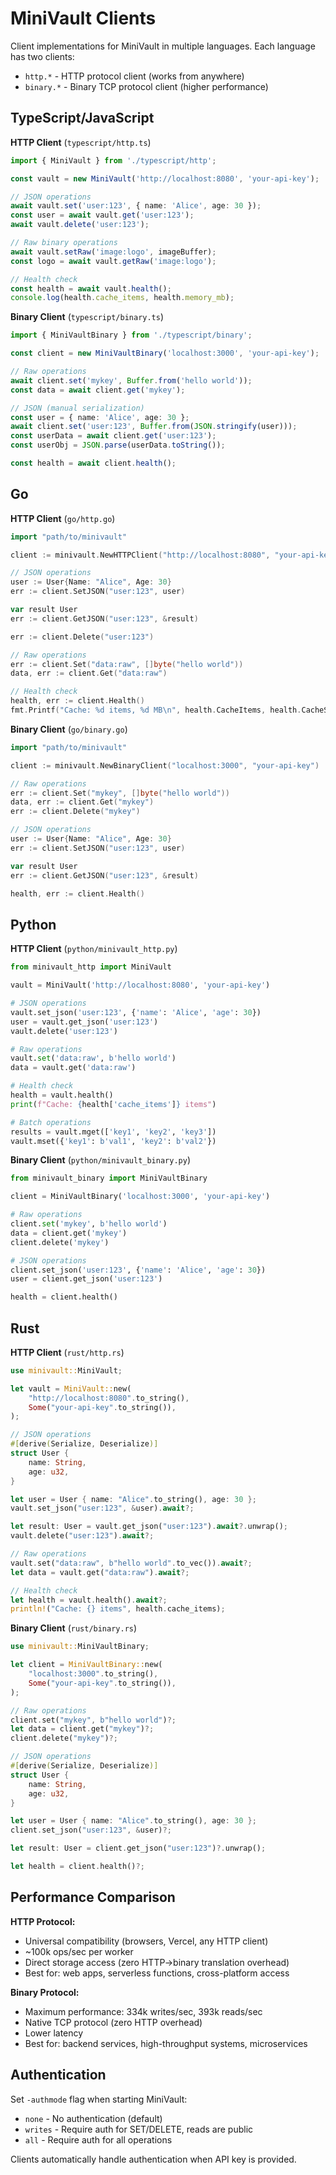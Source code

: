 # MiniVault Clients

Client implementations for MiniVault in multiple languages. Each language has two clients:
- `http.*` - HTTP protocol client (works from anywhere)
- `binary.*` - Binary TCP protocol client (higher performance)

## TypeScript/JavaScript

**HTTP Client** (`typescript/http.ts`)
```typescript
import { MiniVault } from './typescript/http';

const vault = new MiniVault('http://localhost:8080', 'your-api-key');

// JSON operations
await vault.set('user:123', { name: 'Alice', age: 30 });
const user = await vault.get('user:123');
await vault.delete('user:123');

// Raw binary operations
await vault.setRaw('image:logo', imageBuffer);
const logo = await vault.getRaw('image:logo');

// Health check
const health = await vault.health();
console.log(health.cache_items, health.memory_mb);
```

**Binary Client** (`typescript/binary.ts`)
```typescript
import { MiniVaultBinary } from './typescript/binary';

const client = new MiniVaultBinary('localhost:3000', 'your-api-key');

// Raw operations
await client.set('mykey', Buffer.from('hello world'));
const data = await client.get('mykey');

// JSON (manual serialization)
const user = { name: 'Alice', age: 30 };
await client.set('user:123', Buffer.from(JSON.stringify(user)));
const userData = await client.get('user:123');
const userObj = JSON.parse(userData.toString());

const health = await client.health();
```

## Go

**HTTP Client** (`go/http.go`)
```go
import "path/to/minivault"

client := minivault.NewHTTPClient("http://localhost:8080", "your-api-key")

// JSON operations
user := User{Name: "Alice", Age: 30}
err := client.SetJSON("user:123", user)

var result User
err := client.GetJSON("user:123", &result)

err := client.Delete("user:123")

// Raw operations
err := client.Set("data:raw", []byte("hello world"))
data, err := client.Get("data:raw")

// Health check
health, err := client.Health()
fmt.Printf("Cache: %d items, %d MB\n", health.CacheItems, health.CacheSizeMB)
```

**Binary Client** (`go/binary.go`)
```go
import "path/to/minivault"

client := minivault.NewBinaryClient("localhost:3000", "your-api-key")

// Raw operations
err := client.Set("mykey", []byte("hello world"))
data, err := client.Get("mykey")
err := client.Delete("mykey")

// JSON operations
user := User{Name: "Alice", Age: 30}
err := client.SetJSON("user:123", user)

var result User
err := client.GetJSON("user:123", &result)

health, err := client.Health()
```

## Python

**HTTP Client** (`python/minivault_http.py`)
```python
from minivault_http import MiniVault

vault = MiniVault('http://localhost:8080', 'your-api-key')

# JSON operations
vault.set_json('user:123', {'name': 'Alice', 'age': 30})
user = vault.get_json('user:123')
vault.delete('user:123')

# Raw operations
vault.set('data:raw', b'hello world')
data = vault.get('data:raw')

# Health check
health = vault.health()
print(f"Cache: {health['cache_items']} items")

# Batch operations
results = vault.mget(['key1', 'key2', 'key3'])
vault.mset({'key1': b'val1', 'key2': b'val2'})
```

**Binary Client** (`python/minivault_binary.py`)
```python
from minivault_binary import MiniVaultBinary

client = MiniVaultBinary('localhost:3000', 'your-api-key')

# Raw operations
client.set('mykey', b'hello world')
data = client.get('mykey')
client.delete('mykey')

# JSON operations
client.set_json('user:123', {'name': 'Alice', 'age': 30})
user = client.get_json('user:123')

health = client.health()
```

## Rust

**HTTP Client** (`rust/http.rs`)
```rust
use minivault::MiniVault;

let vault = MiniVault::new(
    "http://localhost:8080".to_string(),
    Some("your-api-key".to_string()),
);

// JSON operations
#[derive(Serialize, Deserialize)]
struct User {
    name: String,
    age: u32,
}

let user = User { name: "Alice".to_string(), age: 30 };
vault.set_json("user:123", &user).await?;

let result: User = vault.get_json("user:123").await?.unwrap();
vault.delete("user:123").await?;

// Raw operations
vault.set("data:raw", b"hello world".to_vec()).await?;
let data = vault.get("data:raw").await?;

// Health check
let health = vault.health().await?;
println!("Cache: {} items", health.cache_items);
```

**Binary Client** (`rust/binary.rs`)
```rust
use minivault::MiniVaultBinary;

let client = MiniVaultBinary::new(
    "localhost:3000".to_string(),
    Some("your-api-key".to_string()),
);

// Raw operations
client.set("mykey", b"hello world")?;
let data = client.get("mykey")?;
client.delete("mykey")?;

// JSON operations
#[derive(Serialize, Deserialize)]
struct User {
    name: String,
    age: u32,
}

let user = User { name: "Alice".to_string(), age: 30 };
client.set_json("user:123", &user)?;

let result: User = client.get_json("user:123")?.unwrap();

let health = client.health()?;
```

## Performance Comparison

**HTTP Protocol:**
- Universal compatibility (browsers, Vercel, any HTTP client)
- ~100k ops/sec per worker
- Direct storage access (zero HTTP→binary translation overhead)
- Best for: web apps, serverless functions, cross-platform access

**Binary Protocol:**
- Maximum performance: 334k writes/sec, 393k reads/sec
- Native TCP protocol (zero HTTP overhead)
- Lower latency
- Best for: backend services, high-throughput systems, microservices

## Authentication

Set `-authmode` flag when starting MiniVault:
- `none` - No authentication (default)
- `writes` - Require auth for SET/DELETE, reads are public
- `all` - Require auth for all operations

Clients automatically handle authentication when API key is provided.
